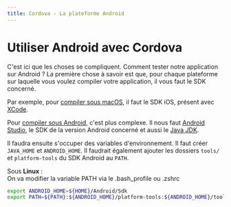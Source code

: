 ```yaml
---
title: Cordova - La plateforme Android
---
```


# Utiliser Android avec Cordova

C'est ici que les choses se compliquent. Comment tester notre application sur Android ? La première chose à savoir est que, pour chaque plateforme sur laquelle vous voulez compiler votre application, il vous faut le SDK concerné.

Par exemple, pour <a href="https://cordova.apache.org/docs/en/7.x/guide/platforms/ios/index.html" target="_blank">compiler sous macOS</a>, il faut le SDK iOS, présent avec <a href="https://itunes.apple.com/us/app/xcode/id497799835?mt=12" target="_blank">XCode</a>.

Pour <a href="https://cordova.apache.org/docs/en/7.x/guide/platforms/android/index.html" target="_blank">compiler sous Android</a>, c'est plus complexe. Il nous faut <a href="https://developer.android.com/studio/index.html" target="_blank">Android Studio</a>, le SDK de la version Android concerné et aussi le <a href="http://www.oracle.com/technetwork/java/javase/downloads/jdk8-downloads-2133151.html" target="_blank">Java JDK</a>.

Il faudra ensuite s'occuper des variables d'environnement. Il faut créer ```JAVA_HOME``` et ```ANDROID_HOME```. Il faudrait également ajouter les dossiers ```tools/``` et ```platform-tools``` du SDK Android au ```PATH```.

Sous **Linux** :  
On va modifier la variable PATH via le .bash_profile ou .zshrc

```bash
export ANDROID_HOME=${HOME}/Android/Sdk
export PATH=${PATH}:${ANDROID_HOME}/platform-tools:${ANDROID_HOME}/tools
```
